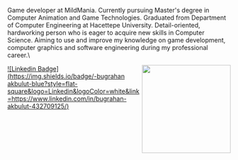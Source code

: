 Game developer at MildMania. Currently pursuing Master's degree in Computer Animation and Game Technologies. Graduated from Department of Computer Engineering at Hacettepe University. Detail-oriented, hardworking person who is eager to acquire new skills in Computer Science. Aiming to use and improve my knowledge on game development, computer graphics and software engineering during my professional career.\

<img align='right' src='https://media.giphy.com/media/bcKmIWkUMCjVm/giphy.gif' width='200"'>


[![Linkedin Badge](https://img.shields.io/badge/-bugrahan akbulut-blue?style=flat-square&logo=Linkedin&logoColor=white&link=https://www.linkedin.com/in/bugrahan-akbulut-432709125/)](https://www.linkedin.com/in/bugrahan-akbulut-432709125/)
